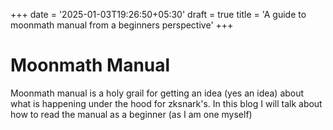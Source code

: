 +++
date = '2025-01-03T19:26:50+05:30'
draft = true
title = 'A guide to moonmath manual from a beginners perspective'
+++
# Moonmath Manual

Moonmath manual is a holy grail for getting an idea (yes an idea) about what is happening under the hood for
zksnark's. In this blog I will talk about how to read the manual as a beginner (as I am one myself)
